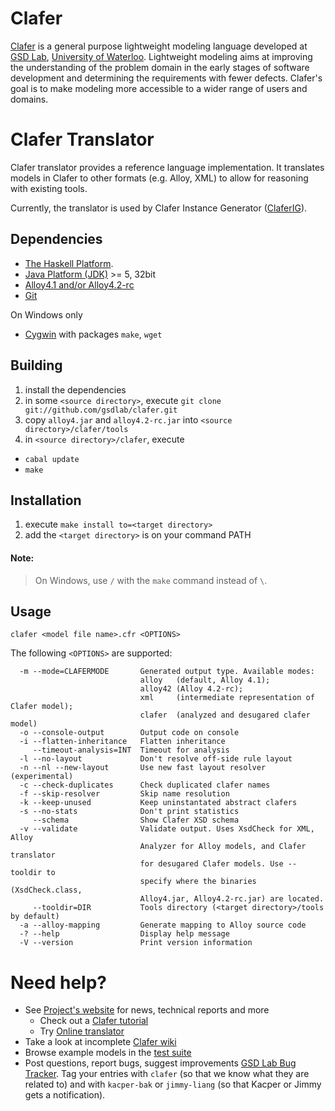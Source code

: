 Clafer
======

[Clafer](http://clafer.org) is a general purpose lightweight modeling language developed at [GSD Lab](http://gsd.uwaterloo.ca/), [University of Waterloo](http://uwaterloo.ca). Lightweight modeling aims at improving the understanding of the problem domain in the early stages of software development and determining the requirements with fewer defects. Clafer's goal is to make modeling more accessible to a wider range of users and domains. 

Clafer Translator
=================

Clafer translator provides a reference language implementation. It translates models in Clafer to other formats (e.g. Alloy, XML) to allow for reasoning with existing tools.

Currently, the translator is used by Clafer Instance Generator ([ClaferIG](https://github.com/gsdlab/claferIG)).

Dependencies
------------
* [The Haskell Platform](http://hackage.haskell.org/platform/).
* [Java Platform (JDK)](http://www.oracle.com/technetwork/java/javase/downloads/index.html) >= 5, 32bit
* [Alloy4.1 and/or Alloy4.2-rc](http://alloy.mit.edu/alloy/download.html)
* [Git](http://git-scm.com/)

On Windows only

* [Cygwin](http://www.cygwin.com/) with packages `make`, `wget`

Building
------------------

1. install the dependencies
2. in some `<source directory>`, execute `git clone git://github.com/gsdlab/clafer.git`
3. copy `alloy4.jar` and `alloy4.2-rc.jar` into `<source directory>/clafer/tools`
4. in `<source directory>/clafer`, execute
  * `cabal update`
  * `make`

Installation
------------

1. execute `make install to=<target directory>`
2. add the `<target directory>` is on your command PATH

#### Note: 
> On Windows, use `/` with the `make` command instead of `\`.

Usage
-----

`clafer <model file name>.cfr <OPTIONS>`

The following `<OPTIONS>` are supported:

```
  -m --mode=CLAFERMODE       Generated output type. Available modes: 
                             alloy   (default, Alloy 4.1); 
                             alloy42 (Alloy 4.2-rc);
                             xml     (intermediate representation of Clafer model);
                             clafer  (analyzed and desugared clafer model)
  -o --console-output        Output code on console
  -i --flatten-inheritance   Flatten inheritance
     --timeout-analysis=INT  Timeout for analysis
  -l --no-layout             Don't resolve off-side rule layout
  -n --nl --new-layout       Use new fast layout resolver (experimental)
  -c --check-duplicates      Check duplicated clafer names
  -f --skip-resolver         Skip name resolution
  -k --keep-unused           Keep uninstantated abstract clafers
  -s --no-stats              Don't print statistics
     --schema                Show Clafer XSD schema
  -v --validate              Validate output. Uses XsdCheck for XML, Alloy
                             Analyzer for Alloy models, and Clafer translator
                             for desugared Clafer models. Use --tooldir to
                             specify where the binaries (XsdCheck.class,
                             Alloy4.jar, Alloy4.2-rc.jar) are located.
     --tooldir=DIR           Tools directory (<target directory>/tools by default)
  -a --alloy-mapping         Generate mapping to Alloy source code
  -? --help                  Display help message
  -V --version               Print version information
```

Need help?
==========
* See [Project's website](http://gsd.uwaterloo.ca/clafer) for news, technical reports and more
  * Check out a [Clafer tutorial](http://gsd.uwaterloo.ca/node/310)
  * Try [Online translator](http://gsd.uwaterloo.ca/clafer/translator)
* Take a look at incomplete [Clafer wiki](https://github.com/gsdlab/clafer/wiki)
* Browse example models in the [test suite](https://github.com/gsdlab/clafer/tree/master/test/positive) 
* Post questions, report bugs, suggest improvements [GSD Lab Bug Tracker](http://gsd.uwaterloo.ca:8888/questions/). Tag your entries with `clafer` (so that we know what they are related to) and with `kacper-bak` or `jimmy-liang` (so that Kacper or Jimmy gets a notification).